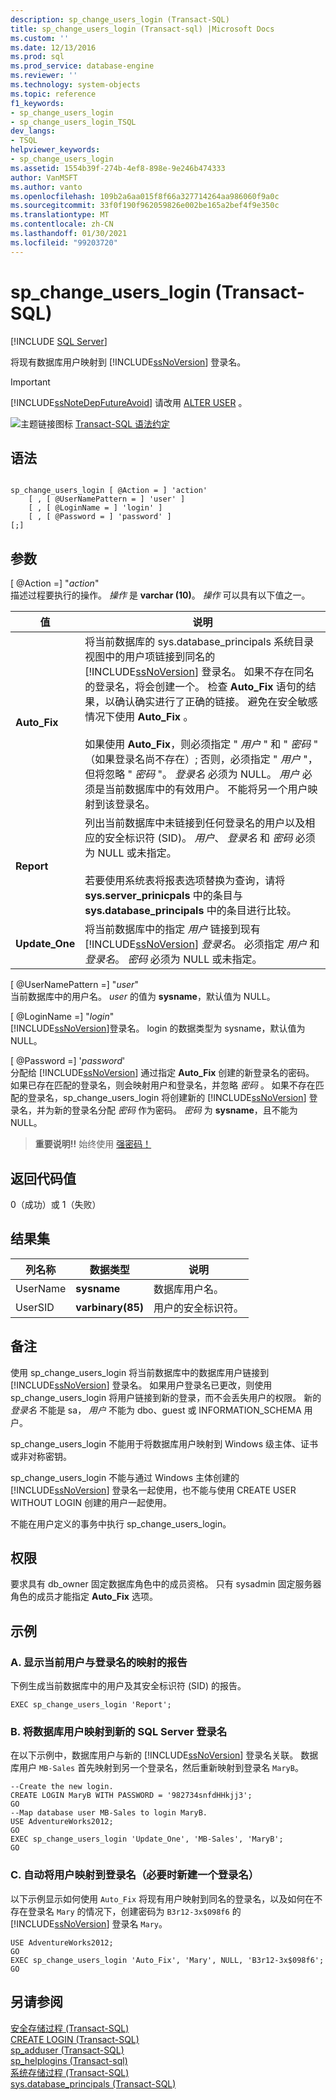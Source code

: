 ```yaml
---
description: sp_change_users_login (Transact-SQL)
title: sp_change_users_login (Transact-sql) |Microsoft Docs
ms.custom: ''
ms.date: 12/13/2016
ms.prod: sql
ms.prod_service: database-engine
ms.reviewer: ''
ms.technology: system-objects
ms.topic: reference
f1_keywords:
- sp_change_users_login
- sp_change_users_login_TSQL
dev_langs:
- TSQL
helpviewer_keywords:
- sp_change_users_login
ms.assetid: 1554b39f-274b-4ef8-898e-9e246b474333
author: VanMSFT
ms.author: vanto
ms.openlocfilehash: 109b2a6aa015f8f66a327714264aa986060f9a0c
ms.sourcegitcommit: 33f0f190f962059826e002be165a2bef4f9e350c
ms.translationtype: MT
ms.contentlocale: zh-CN
ms.lasthandoff: 01/30/2021
ms.locfileid: "99203720"
---
```

# <a name="sp_change_users_login-transact-sql"></a>sp_change_users_login (Transact-SQL)
[!INCLUDE [SQL Server](../../includes/applies-to-version/sqlserver.md)]

  将现有数据库用户映射到 [!INCLUDE[ssNoVersion](../../includes/ssnoversion-md.md)] 登录名。 
  
 > [!IMPORTANT]
 > [!INCLUDE[ssNoteDepFutureAvoid](../../includes/ssnotedepfutureavoid-md.md)] 请改用 [ALTER USER](../../t-sql/statements/alter-user-transact-sql.md) 。  
  
  
 ![主题链接图标](../../database-engine/configure-windows/media/topic-link.gif "“主题链接”图标") [Transact-SQL 语法约定](../../t-sql/language-elements/transact-sql-syntax-conventions-transact-sql.md)  
  
## <a name="syntax"></a>语法  
  
```  
  
sp_change_users_login [ @Action = ] 'action'   
    [ , [ @UserNamePattern = ] 'user' ]   
    [ , [ @LoginName = ] 'login' ]   
    [ , [ @Password = ] 'password' ]  
[;]  
```  
  
## <a name="arguments"></a>参数  
 [ @Action =] "*action*"  
 描述过程要执行的操作。 *操作* 是 **varchar (10)**。 *操作* 可以具有以下值之一。  
  
|值|说明|  
|-----------|-----------------|  
|**Auto_Fix**|将当前数据库的 sys.database_principals 系统目录视图中的用户项链接到同名的 [!INCLUDE[ssNoVersion](../../includes/ssnoversion-md.md)] 登录名。 如果不存在同名的登录名，将会创建一个。 检查 **Auto_Fix** 语句的结果，以确认确实进行了正确的链接。 避免在安全敏感情况下使用 **Auto_Fix** 。<br /><br /> 如果使用 **Auto_Fix**，则必须指定 " *用户* " 和 " *密码* " （如果登录名尚不存在）; 否则，必须指定 " *用户* "，但将忽略 " *密码* "。 *登录名* 必须为 NULL。 *用户* 必须是当前数据库中的有效用户。 不能将另一个用户映射到该登录名。|  
|**Report**|列出当前数据库中未链接到任何登录名的用户以及相应的安全标识符 (SID)。 *用户*、 *登录名* 和 *密码* 必须为 NULL 或未指定。<br /><br /> 若要使用系统表将报表选项替换为查询，请将 **sys.server_prinicpals** 中的条目与 **sys.database_principals** 中的条目进行比较。|  
|**Update_One**|将当前数据库中的指定 *用户* 链接到现有 [!INCLUDE[ssNoVersion](../../includes/ssnoversion-md.md)] *登录名*。 必须指定 *用户* 和 *登录名*。 *密码* 必须为 NULL 或未指定。|  
  
 [ @UserNamePattern =] "*user*"  
 当前数据库中的用户名。 *user* 的值为 **sysname**，默认值为 NULL。  
  
 [ @LoginName =] "*login*"  
 [!INCLUDE[ssNoVersion](../../includes/ssnoversion-md.md)]登录名。 login 的数据类型为 sysname，默认值为 NULL。  
  
 [ @Password =] '*password*'  
 分配给 [!INCLUDE[ssNoVersion](../../includes/ssnoversion-md.md)] 通过指定 **Auto_Fix** 创建的新登录名的密码。 如果已存在匹配的登录名，则会映射用户和登录名，并忽略 *密码* 。 如果不存在匹配的登录名，sp_change_users_login 将创建新的 [!INCLUDE[ssNoVersion](../../includes/ssnoversion-md.md)] 登录名，并为新的登录名分配 *密码* 作为密码。 *密码* 为 **sysname**，且不能为 NULL。  
  
> **重要说明!!** 始终使用 [强密码！](../../relational-databases/security/strong-passwords.md)
  
## <a name="return-code-values"></a>返回代码值  
 0（成功）或 1（失败）  
  
## <a name="result-sets"></a>结果集  
  
|列名称|数据类型|说明|  
|-----------------|---------------|-----------------|  
|UserName|**sysname**|数据库用户名。|  
|UserSID|**varbinary(85)**|用户的安全标识符。|  
  
## <a name="remarks"></a>备注  
 使用 sp_change_users_login 将当前数据库中的数据库用户链接到 [!INCLUDE[ssNoVersion](../../includes/ssnoversion-md.md)] 登录名。 如果用户登录名已更改，则使用 sp_change_users_login 将用户链接到新的登录，而不会丢失用户的权限。 新的 *登录名* 不能是 sa， *用户* 不能为 dbo、guest 或 INFORMATION_SCHEMA 用户。  
  
 sp_change_users_login 不能用于将数据库用户映射到 Windows 级主体、证书或非对称密钥。  
  
 sp_change_users_login 不能与通过 Windows 主体创建的 [!INCLUDE[ssNoVersion](../../includes/ssnoversion-md.md)] 登录名一起使用，也不能与使用 CREATE USER WITHOUT LOGIN 创建的用户一起使用。  
  
 不能在用户定义的事务中执行 sp_change_users_login。  
  
## <a name="permissions"></a>权限  
 要求具有 db_owner 固定数据库角色中的成员资格。 只有 sysadmin 固定服务器角色的成员才能指定 **Auto_Fix** 选项。  
  
## <a name="examples"></a>示例  
  
### <a name="a-showing-a-report-of-the-current-user-to-login-mappings"></a>A. 显示当前用户与登录名的映射的报告  
 下例生成当前数据库中的用户及其安全标识符 (SID) 的报告。  
  
```  
EXEC sp_change_users_login 'Report';  
```  
  
### <a name="b-mapping-a-database-user-to-a-new-sql-server-login"></a>B. 将数据库用户映射到新的 SQL Server 登录名  
 在以下示例中，数据库用户与新的 [!INCLUDE[ssNoVersion](../../includes/ssnoversion-md.md)] 登录名关联。 数据库用户 `MB-Sales` 首先映射到另一个登录名，然后重新映射到登录名 `MaryB`。  
  
```  
--Create the new login.  
CREATE LOGIN MaryB WITH PASSWORD = '982734snfdHHkjj3';  
GO  
--Map database user MB-Sales to login MaryB.  
USE AdventureWorks2012;  
GO  
EXEC sp_change_users_login 'Update_One', 'MB-Sales', 'MaryB';  
GO  
```  
  
### <a name="c-automatically-mapping-a-user-to-a-login-creating-a-new-login-if-it-is-required"></a>C. 自动将用户映射到登录名（必要时新建一个登录名）  
 以下示例显示如何使用 `Auto_Fix` 将现有用户映射到同名的登录名，以及如何在不存在登录名 `Mary` 的情况下，创建密码为 `B3r12-3x$098f6` 的 [!INCLUDE[ssNoVersion](../../includes/ssnoversion-md.md)] 登录名 `Mary`。  
  
```  
USE AdventureWorks2012;  
GO  
EXEC sp_change_users_login 'Auto_Fix', 'Mary', NULL, 'B3r12-3x$098f6';  
GO  
```  
  
## <a name="see-also"></a>另请参阅  
 [安全存储过程 (Transact-SQL)](../../relational-databases/system-stored-procedures/security-stored-procedures-transact-sql.md)   
 [CREATE LOGIN &#40;Transact-SQL&#41;](../../t-sql/statements/create-login-transact-sql.md)   
 [sp_adduser (Transact-SQL)](../../relational-databases/system-stored-procedures/sp-adduser-transact-sql.md)   
 [sp_helplogins &#40;Transact-sql&#41;](../../relational-databases/system-stored-procedures/sp-helplogins-transact-sql.md)   
 [系统存储过程 (Transact-SQL)](../../relational-databases/system-stored-procedures/system-stored-procedures-transact-sql.md)   
 [sys.database_principals (Transact-SQL)](../../relational-databases/system-catalog-views/sys-database-principals-transact-sql.md)  
  
  
